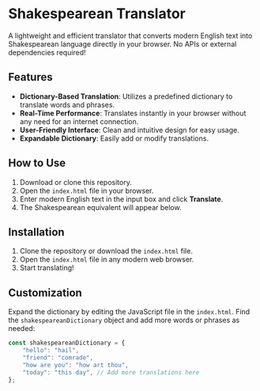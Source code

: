 # Shakespearean Translator

A lightweight and efficient translator that converts modern English text into Shakespearean language directly in your browser. No APIs or external dependencies required!

## Features

- **Dictionary-Based Translation**: Utilizes a predefined dictionary to translate words and phrases.
- **Real-Time Performance**: Translates instantly in your browser without any need for an internet connection.
- **User-Friendly Interface**: Clean and intuitive design for easy usage.
- **Expandable Dictionary**: Easily add or modify translations.

## How to Use

1. Download or clone this repository.
2. Open the `index.html` file in your browser.
3. Enter modern English text in the input box and click **Translate**.
4. The Shakespearean equivalent will appear below.

## Installation

1. Clone the repository or download the `index.html` file.
2. Open the `index.html` file in any modern web browser.
3. Start translating!

## Customization

Expand the dictionary by editing the JavaScript file in the `index.html`. Find the `shakespeareanDictionary` object and add more words or phrases as needed:

```javascript
const shakespeareanDictionary = {
    "hello": "hail",
    "friend": "comrade",
    "how are you": "how art thou",
    "today": "this day", // Add more translations here
};

